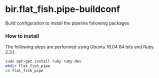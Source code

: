 # bir.flat_fish.pipe-buildconf
 Build configuration to install the pipeline following packages

### How to install

The following steps are performed using Ubuntu 16.04 64 bits and Ruby 2.3.1.

```sh
sudo apt-get install ruby ruby-dev
mkdir flat_fish_pipe
cd flat_fish_pipe
```
